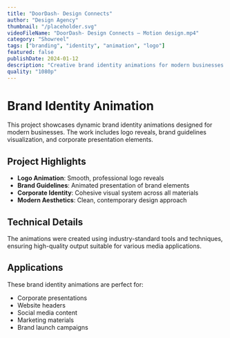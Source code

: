 ```yaml
---
title: "DoorDash- Design Connects"
author: "Design Agency"
thumbnail: "/placeholder.svg"
videoFileName: "DoorDash- Design Connects — Motion design.mp4"
category: "Showreel"
tags: ["branding", "identity", "animation", "logo"]
featured: false
publishDate: 2024-01-12
description: "Creative brand identity animations for modern businesses."
quality: "1080p"
---
```


# Brand Identity Animation

This project showcases dynamic brand identity animations designed for modern businesses. The work includes logo reveals, brand guidelines visualization, and corporate presentation elements.

## Project Highlights

- **Logo Animation**: Smooth, professional logo reveals
- **Brand Guidelines**: Animated presentation of brand elements
- **Corporate Identity**: Cohesive visual system across all materials
- **Modern Aesthetics**: Clean, contemporary design approach

## Technical Details

The animations were created using industry-standard tools and techniques, ensuring high-quality output suitable for various media applications.

## Applications

These brand identity animations are perfect for:
- Corporate presentations
- Website headers
- Social media content
- Marketing materials
- Brand launch campaigns